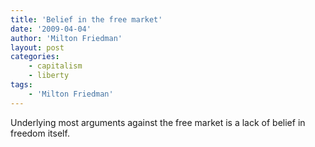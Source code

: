 ```yaml
---
title: 'Belief in the free market'
date: '2009-04-04'
author: 'Milton Friedman'
layout: post
categories:
    - capitalism
    - liberty
tags:
    - 'Milton Friedman'
---
```


Underlying most arguments against the free market is a lack of belief in freedom itself.
